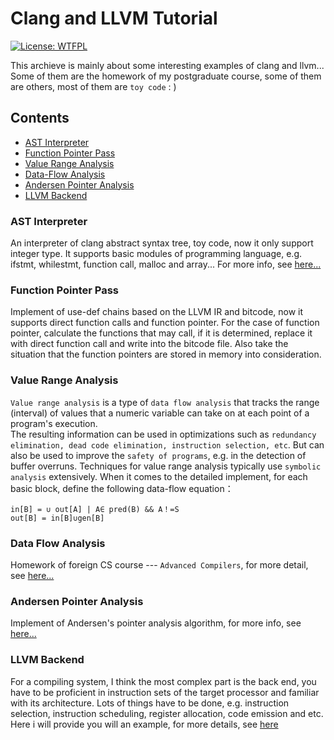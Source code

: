 # Clang and LLVM Tutorial

[![License: WTFPL](https://camo.githubusercontent.com/e611a050b726fe279c2e4ca11b8186efd400b8d4/68747470733a2f2f696d672e736869656c64732e696f2f62616467652f4c6963656e73652d575446504c2d627269676874677265656e2e737667)](http://www.wtfpl.net/about/)

This archieve is mainly about some interesting examples of clang and llvm... Some of them  are the homework of my postgraduate course, some of them are others, most of them are `toy code` : )

## Contents
* [AST Interpreter](#ast-interpreter)
* [Function Pointer Pass](#function-pointer-pass)
* [Value Range Analysis](#value-range-analysis)
* [Data-Flow Analysis](#data-flow-analysis)
* [Andersen Pointer Analysis](#andersen-pointer-analysis)
* [LLVM Backend](#llvm-backend)

### AST Interpreter
An interpreter of clang abstract syntax tree, toy code, now it only support integer type. It supports basic modules of programming language, e.g. ifstmt, whilestmt, function call, malloc and array... For more info, see [here...](https://github.com/lijiansong/clang-llvm-tutorial/tree/master/ast-interpreter)

### Function Pointer Pass
Implement of use-def chains based on the LLVM IR and bitcode, now it supports direct function calls and function pointer. For the case of function pointer, calculate the functions that may call, if it is determined, replace it with direct function call and write into the bitcode file. Also take the situation that the function pointers are stored in memory into consideration.

### Value Range Analysis
`Value range analysis` is a type of `data flow analysis` that tracks the range (interval) of values that a numeric variable can take on at each point of a program's execution. <br>
The resulting information can be used in optimizations such as `redundancy elimination, dead code elimination, instruction selection, etc`. But can also be used to improve the `safety of programs`, e.g. in the detection of buffer overruns. 
Techniques for value range analysis typically use `symbolic analysis` extensively. When it comes to the detailed implement, for each basic block, define the following data-flow equation：
```
in[B] = ∪ out[A] | A∈ pred(B) && A！=S
out[B] = in[B]∪gen[B]
```
### Data Flow Analysis
Homework of foreign CS course --- `Advanced Compilers`, for more detail, see [here...](http://cseweb.ucsd.edu/classes/sp11/cse231-a/)

### Andersen Pointer Analysis
Implement of Andersen's pointer analysis algorithm, for more info, see [here...](https://github.com/lijiansong/clang-llvm-tutorial/tree/master/andersen-pointer-analysis)

### LLVM Backend
For a compiling system, I think the most complex part is the back end, you have to be proficient in instruction sets of the target processor and familiar with its architecture. Lots of things have to be done, e.g. instruction selection, instruction scheduling, register allocation, code emission and etc. Here i will provide you will an example, for more details, see [here](./llvm-backend)



